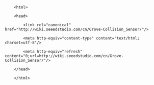 <!DOCTYPE html>
        <html>
        <head>
            <link rel="canonical" href="http://wiki.seeedstudio.com/cn/Grove-Collision_Sensor/"/>
            <meta http-equiv="content-type" content="text/html; charset=utf-8"/>
            <meta http-equiv="refresh" content="0;url=http://wiki.seeedstudio.com/cn/Grove-Collision_Sensor/"/>
        </head>
        </html>